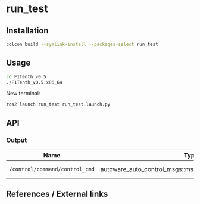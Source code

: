 # run_test
<!-- Required -->
<!-- Package description -->

## Installation
<!-- Required -->
<!-- Things to consider:
    - How to build package? 
    - Are there any other 3rd party dependencies required? -->
```bash
colcon build --symlink-install --packages-select run_test
```

## Usage
<!-- Required -->
<!-- Things to consider:
    - Launching package. 
    - Exposed API (example service/action call. -->
    
```bash
cd F1Tenth_v0.5
./F1Tenth_v0.5.x86_64
```

New terminal:
```bash
ros2 launch run_test run_test.launch.py
```

## API
<!-- Required -->
<!-- Things to consider:
    - How do you use the package / API? -->

### Output

| Name         | Type                  | Description  |
| ------------ | --------------------- | ------------ |
| `/control/command/control_cmd` | autoware_auto_control_msgs::msg::AckermannControlCommand | Sample desc. |



## References / External links
<!-- Optional -->
